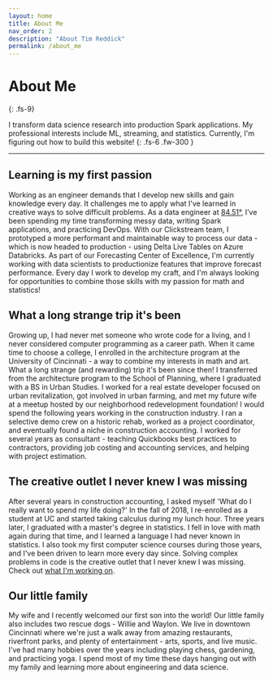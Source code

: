 ```yaml
---
layout: home
title: About Me
nav_order: 2
description: "About Tim Reddick"
permalink: /about_me
---
```


# About Me
{: .fs-9}

I transform data science research into production Spark applications. My professional interests include ML, streaming, and statistics. Currently, I'm figuring out how to build this website!
{: .fs-6 .fw-300 }

---

## Learning is my first passion

Working as an engineer demands that I develop new skills and gain knowledge every day. It challenges me to apply what I've learned in creative ways to solve difficult problems. As a data engineer at [84.51°](https://www.8451.com/), I’ve been spending my time transforming messy data, writing Spark applications, and practicing DevOps. With our Clickstream team, I prototyped a more performant and maintainable way to process our data - which is now headed to production - using Delta Live Tables on Azure Databricks. As part of our Forecasting Center of Excellence, I'm currently working with data scientists to productionize features that improve forecast performance. Every day I work to develop my craft, and I'm always looking for opportunities to combine those skills with my passion for math and statistics!

## What a long strange trip it's been

Growing up, I had never met someone who wrote code for a living, and I never considered computer programming as a career path. When it came time to choose a college, I enrolled in the architecture program at the University of Cincinnati - a way to combine my interests in math and art. What a long strange (and rewarding) trip it's been since then! I transferred from the architecture program to the School of Planning, where I graduated with a BS in Urban Studies. I worked for a real estate developer focused on urban revitalization, got involved in urban farming, and met my future wife at a meetup hosted by our neighborhood redevelopment foundation! I would spend the following years working in the construction industry. I ran a selective demo crew on a historic rehab, worked as a project coordinator, and eventually found a niche in construction accounting. I worked for several years as consultant - teaching Quickbooks best practices to contractors, providing job costing and accounting services, and helping with project estimation.

## The creative outlet I never knew I was missing

After several years in construction accounting, I asked myself 'What do I really want to spend my life doing?' In the fall of 2018, I re-enrolled as a student at UC and started taking calculus during my lunch hour. Three years later, I graduated with a master's degree in statistics. I fell in love with math again during that time, and I learned a language I had never known in statistics. I also took my first computer science courses during those years, and I've been driven to learn more every day since. Solving complex problems in code is the creative outlet that I never knew I was missing. Check out [what I'm working on](/what_im_working_on).

## Our little family

My wife and I recently welcomed our first son into the world! Our little family also includes two rescue dogs - Willie and Waylon. We live in downtown Cincinnati where we're just a walk away from amazing restaurants, riverfront parks, and plenty of entertainment - arts, sports, and live music. I've had many hobbies over the years including playing chess, gardening, and practicing yoga. I spend most of my time these days hanging out with my family and learning more about engineering and data science.